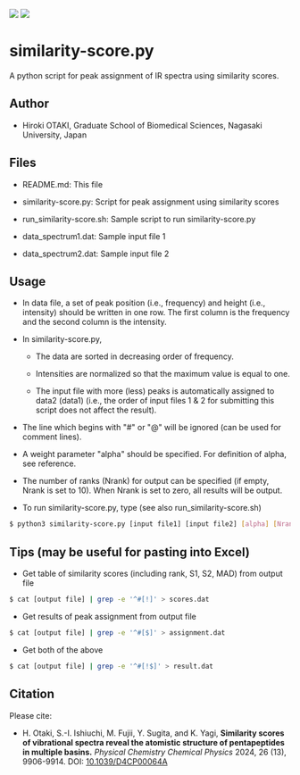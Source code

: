 ![](https://img.shields.io/badge/Python-v3.x-green)
[![](https://img.shields.io/badge/DOI-10.1039/D4CP00064A-blue)](https://doi.org/10.1039/D4CP00064A)

# similarity-score.py

A python script for peak assignment of IR spectra using similarity scores.


## Author

- Hiroki OTAKI, Graduate School of Biomedical Sciences, Nagasaki University, Japan


## Files

- README.md: This file

- similarity-score.py: Script for peak assignment using similarity scores

- run_similarity-score.sh: Sample script to run similarity-score.py

- data_spectrum1.dat: Sample input file 1

- data_spectrum2.dat: Sample input file 2


## Usage

- In data file, a set of peak position (i.e., frequency) and height (i.e., intensity) should be written in one row. The first column is the frequency and the second column is the intensity. 

- In similarity-score.py, 
	- The data are sorted in decreasing order of frequency. 

	- Intensities are normalized so that the maximum value is equal to one.
	
	- The input file with more (less) peaks is automatically assigned to data2 (data1) (i.e., the order of input files 1 & 2 for submitting this script does not affect the result).

- The line which begins with "#" or "@" will be ignored (can be used for comment lines).

- A weight parameter "alpha" should be specified. For definition of alpha, see reference.

- The number of ranks (Nrank) for output can be specified (if empty, Nrank is set to 10). When Nrank is set to zero, all results will be output.

- To run similarity-score.py, type (see also run_similarity-score.sh)

```bash
$ python3 similarity-score.py [input file1] [input file2] [alpha] [Nrank] > [output file]
```


## Tips (may be useful for pasting into Excel)

- Get table of similarity scores (including rank, S1, S2, MAD) from output file

```bash
$ cat [output file] | grep -e '^#[!]' > scores.dat
```

- Get results of peak assignment from output file

```bash
$ cat [output file] | grep -e '^#[$]' > assignment.dat
```

- Get both of the above

```bash
$ cat [output file] | grep -e '^#[!$]' > result.dat
```


## Citation

Please cite:

- H. Otaki, S.-I. Ishiuchi, M. Fujii, Y. Sugita, and K. Yagi, **Similarity scores of vibrational spectra reveal the atomistic structure of pentapeptides in multiple basins.** *Physical Chemistry Chemical Physics* 2024, 26 (13), 9906-9914. DOI: [10.1039/D4CP00064A](https://doi.org/10.1039/D4CP00064A)

